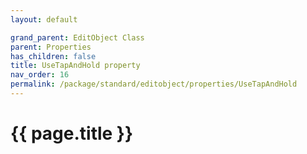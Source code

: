 ```yaml
---
layout: default

grand_parent: EditObject Class
parent: Properties
has_children: false
title: UseTapAndHold property
nav_order: 16
permalink: /package/standard/editobject/properties/UseTapAndHold
---
```

# {{ page.title }}




